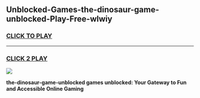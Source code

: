 
## Unblocked-Games-the-dinosaur-game-unblocked-Play-Free-wlwiy
<h3>
<a href="https://premium76.site?title=the-dinosaur-game-unblocked&ref=23A">CLICK TO PLAY</a></h3>
<hr>

<h3>
<a href="https://premium76.site?title=the-dinosaur-game-unblocked&ref=23A">CLICK 2 PLAY</a>
  
</h3>

<a href="https://premium76.site?title=the-dinosaur-game-unblocked&ref=23A"><img src="https://clearcache.store/games.png"></a>


**the-dinosaur-game-unblocked games unblocked: Your Gateway to Fun and Accessible Online Gaming**
